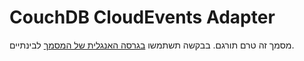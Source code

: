 # CouchDB CloudEvents Adapter
מסמך זה טרם תורגם. בבקשה תשתמשו [בגרסה האנגלית של המסמך](../../../adapters/couchdb.md) לבינתיים.